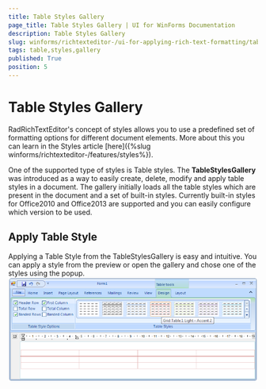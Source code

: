 ```yaml
---
title: Table Styles Gallery
page_title: Table Styles Gallery | UI for WinForms Documentation
description: Table Styles Gallery
slug: winforms/richtexteditor-/ui-for-applying-rich-text-formatting/table-styles-gallery
tags: table,styles,gallery
published: True
position: 5
---
```


# Table Styles Gallery



RadRichTextEditor's concept of styles allows you to use a predefined set of formatting options for different document elements. 
        More about this you can learn in the Styles article
        [here]({%slug winforms/richtexteditor-/features/styles%}).
      

One of the supported type of styles is Table styles. The __TableStylesGallery__ was introduced as a way to easily create, delete, modify
        and apply table styles in a document. The gallery initially loads all the table styles which are present in the document and a set of built-in styles.
        Currently built-in styles for Office2010 and Office2013 are supported and you can easily configure which version to be used.
      

## Apply Table Style

Applying a Table Style from the TableStylesGallery is easy and intuitive. You can apply a style from the preview or open the gallery and chose
          one of the styles using the popup.
        ![richtexteditor-ui-for-applying-rich-text-formatting-ribbon-ui-table-style-gallery 001](images/richtexteditor-ui-for-applying-rich-text-formatting-ribbon-ui-table-style-gallery001.png)
